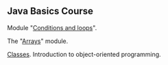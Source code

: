## Java Basics Course
Module "[Conditions and loops](https://github.com/pp8a/Java_Basics_ENG/tree/main/Conditions_and_Loops)".

The "[Arrays](https://github.com/pp8a/Java_Basics_ENG/tree/main/Arrays)" module.

[Classes](https://github.com/pp8a/Java_Basics_ENG/tree/main/Classes).
Introduction to object-oriented programming.
